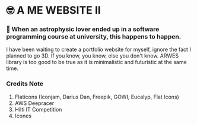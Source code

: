 # 🤓 A ME WEBSITE II
### 🌌 When an astrophysic lover ended up in a software programming course at university, this happens to happen. 
I have been waiting to create a portfolio website for myself, ignore the fact I planned to go 3D. If you know, you know, else you don't know.
ARWES library is too good to be true as it is minimalistic and futuristic at the same time. 

### Credits Note
1. Flaticons (Iconjam, Darius Dan, Freepik, GOWI, Eucalyp, Flat Icons)
2. AWS Deepracer
3. Hilti IT Competition
4. Icones
